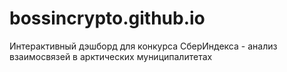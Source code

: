 # bossincrypto.github.io
Интерактивный дэшборд для конкурса СберИндекса - анализ взаимосвязей в арктических муниципалитетах
